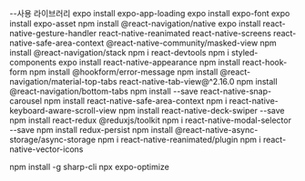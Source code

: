 --사용 라이브러리
expo install expo-app-loading
expo install expo-font
expo install expo-asset
npm install @react-navigation/native
expo install react-native-gesture-handler react-native-reanimated react-native-screens react-native-safe-area-context @react-native-community/masked-view
npm install @react-navigation/stack
npm i react-devtools
npm i styled-components
expo install react-native-appearance
npm install react-hook-form
npm install @hookform/error-message
npm install @react-navigation/material-top-tabs react-native-tab-view@^2.16.0
npm install @react-navigation/bottom-tabs
npm install --save react-native-snap-carousel
npm install react-native-safe-area-context
npm i react-native-keyboard-aware-scroll-view
npm install react-native-deck-swiper --save
npm install react-redux @reduxjs/toolkit
npm i react-native-modal-selector --save
npm install redux-persist
npm install @react-native-async-storage/async-storage
npm i react-native-reanimated/plugin
npm i react-native-vector-icons

npm install -g sharp-cli
npx expo-optimize

